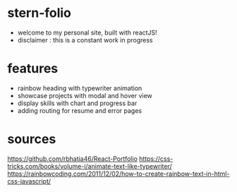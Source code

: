 # stern-folio

- welcome to my personal site, built with reactJS!
- disclaimer : this is a constant work in progress

# features

- rainbow heading with typewriter animation
- showcase projects with modal and hover view
- display skills with chart and progress bar
- adding routing for resume and error pages

# sources

https://github.com/rbhatia46/React-Portfolio
https://css-tricks.com/books/volume-i/animate-text-like-typewriter/
https://rainbowcoding.com/2011/12/02/how-to-create-rainbow-text-in-html-css-javascript/
